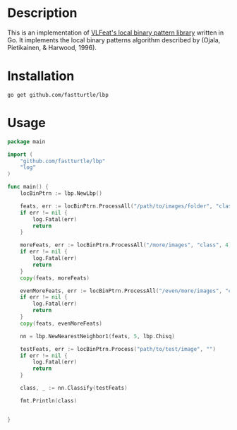 # Description
This is an implementation of [VLFeat's local binary pattern library](http://www.vlfeat.org/api/lbp.html) written in Go. It implements the local binary patterns algorithm described by (Ojala, Pietikainen, & Harwood, 1996).

# Installation

```
go get github.com/fastturtle/lbp
```

# Usage

```go
package main

import (
    "github.com/fastturtle/lbp"
    "log"
)

func main() {
    locBinPtrn := lbp.NewLbp()

    feats, err := locBinPtrn.ProcessAll("/path/to/images/folder", "class", 4)
    if err != nil {
        log.Fatal(err)
        return
    }

    moreFeats, err := locBinPtrn.ProcessAll("/more/images", "class", 4)
    if err != nil {
        log.Fatal(err)
        return
    }
    copy(feats, moreFeats)

    evenMoreFeats, err := locBinPtrn.ProcessAll("/even/more/images", "class", 4)
    if err != nil {
        log.Fatal(err)
        return
    }
    copy(feats, evenMoreFeats)

    nn = lbp.NewNearestNeighbor1(feats, 5, lbp.Chisq)

    testFeats, err := locBinPtrn.Process("path/to/test/image", "")
    if err != nil {
        log.Fatal(err)
        return
    }

    class, _ := nn.Classify(testFeats)

    fmt.Println(class)


}
```
